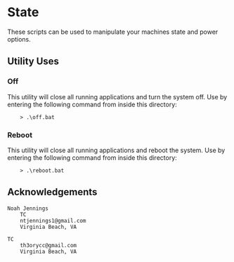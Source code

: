 # State

These scripts can be used to manipulate your machines state and power options.

## Utility Uses

### Off
This utility will close all running applications and turn the system off. Use by entering the following command from inside this directory:

```
    > .\off.bat
```

### Reboot
This utility will close all running applications and reboot the system. Use by entering the following command from inside this directory:

```
    > .\reboot.bat
```

## Acknowledgements
```
Noah Jennings 
    TC 
    ntjennings1@gmail.com
    Virginia Beach, VA
    
TC 
    th3orycc@gmail.com
    Virginia Beach, VA
```